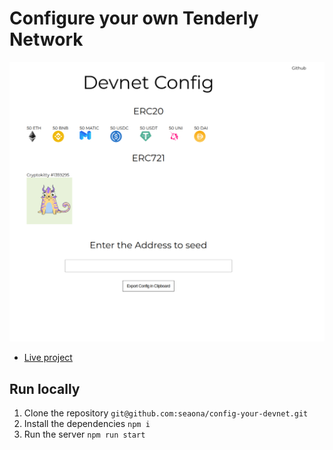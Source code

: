 # Configure your own Tenderly Network

![devnet](./src/static/devnet.png)
- [Live project](https://devnet-config.onrender.com)

## Run locally
1. Clone the repository
`git@github.com:seaona/config-your-devnet.git`
2. Install the dependencies
`npm i`
3. Run the server
`npm run start`
